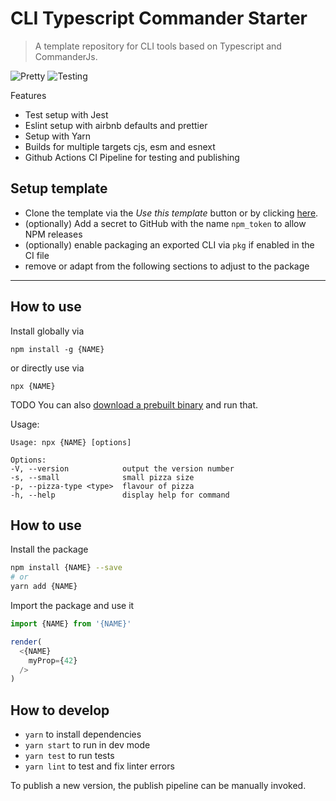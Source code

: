 # CLI Typescript Commander Starter
<!-- TODO -->
<!-- # {NAME} -->

> A template repository for CLI tools based on Typescript and CommanderJs.

![Pretty](https://github.com/lukasbach/{NAME}/workflows/verify/badge.svg)
![Testing](https://github.com/lukasbach/{NAME}/workflows/publish/badge.svg)

 Features

- Test setup with Jest
- Eslint setup with airbnb defaults and prettier
- Setup with Yarn
- Builds for multiple targets cjs, esm and esnext
- Github Actions CI Pipeline for testing and publishing

## Setup template

- Clone the template via the _Use this template_ button or by clicking
  [here](https://github.com/lukasbach/ts-starter/generate).
- (optionally) Add a secret to GitHub with the name `npm_token` to allow NPM releases
- (optionally) enable packaging an exported CLI via `pkg` if enabled in the CI file
- remove or adapt from the following sections to adjust to the package

---

## How to use

Install globally via

    npm install -g {NAME}

or directly use via

    npx {NAME}

TODO You can also [download a prebuilt binary](https://github.com/lukasbach/{NAME}/releases) and run that.

Usage:

    Usage: npx {NAME} [options]

    Options:
    -V, --version            output the version number
    -s, --small              small pizza size
    -p, --pizza-type <type>  flavour of pizza
    -h, --help               display help for command

## How to use

Install the package

```bash
npm install {NAME} --save
# or
yarn add {NAME}
```

Import the package and use it

```typescript jsx
import {NAME} from '{NAME}'

render(
  <{NAME} 
    myProp={42}
  />
)
```

## How to develop

- `yarn` to install dependencies
- `yarn start` to run in dev mode
- `yarn test` to run tests
- `yarn lint` to test and fix linter errors

To publish a new version, the publish pipeline can be manually
invoked.
